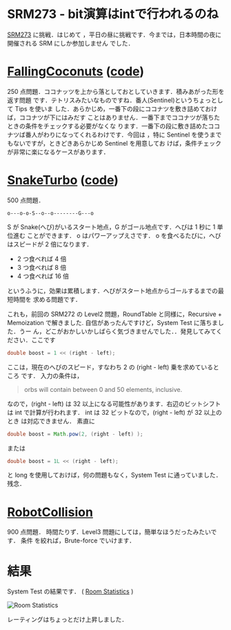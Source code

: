 # SRM273 - bit演算はintで行われるのね

<!--
date: 2005-11-22
-->

[SRM273](http://www.topcoder.com/stat?c=round_overview&rd=8070) に挑戦．はじめて
，平日の昼に挑戦です．今までは，日本時間の夜に開催される SRM にしか参加しません
でした．

# [FallingCoconuts](http://www.topcoder.com/stat?c=problem_statement&pm=5895&rd=8070) ([code](http://www.topcoder.com/stat?c=problem_solution&rm=246824&rd=8070&pm=5895&cr=15632820))

250 点問題．ココナッツを上から落としておとしていきます．積みあがった形を返す問題
です．テトリスみたいなものですね．番人(Sentinel)というちょっとして Tips を使いま
した．あらかじめ，一番下の段にココナツを敷き詰めておけば，ココナツが下にはみだす
ことはありません．一番下までココナツが落ちたときの条件をチェックする必要がなくな
ります．一番下の段に敷き詰めたココナツば番人がわりになってくれるわけです．今回は
，特に Sentinel を使うまでもないですが，ときどきあらかじめ Sentinel を用意してお
けば，条件チェックが非常に楽になるケースがあります．

# [SnakeTurbo](http://www.topcoder.com/stat?c=problem_statement&pm=5893&rd=8070) ([code](http://www.topcoder.com/stat?c=problem_solution&rm=246824&rd=8070&pm=5893&cr=15632820))

500 点問題．

```
o---o-o-S--o--o--------G---o
```

S が Snake(へび)がいるスタート地点，G がゴール地点です．へびは 1 秒に 1 単位進む
ことができます． o はパワーアップえさです． o を食べるたびに，へびはスピードが 2
倍になります．

- 2 つ食べれば 4 倍
- 3 つ食べれば 8 倍
- 4 つ食べれば 16 倍

というふうに，効果は累積します．へびがスタート地点からゴールするまでの最短時間を
求める問題です．

これも，前回の SRM272 の Level2 問題，RoundTable と同様に，Recursive +
Memoization で解きました. 自信があったんですけど，System Test に落ちました．うー
ん，どこがおかしいかしばらく気づきませんでした．．発見してみてください．ここです

```java
double boost = 1 << (right - left);
```

ここは，現在のへびのスピード，すなわち 2 の (right - left) 乗を求めているところ
です． 入力の条件は，

> orbs will contain between 0 and 50 elements, inclusive.

なので，(right - left) は 32 以上になる可能性があります．右辺のビットシフトは
int で計算が行われます． int は 32 ビットなので，(right - left) が 32 以上のとき
は対応できません． 素直に

```java
double boost = Math.pow(2, (right - left) );
```

または

```java
double boost = 1L << (right - left);
```

と long を使用しておけば，何の問題もなく，System Test に通っていました．残念．

# [RobotCollision](http://www.topcoder.com/stat?c=problem_statement&pm=5878&rd=8070)

900 点問題． 時間たりず．Level3 問題にしては，簡単なほうだったみたいです． 条件
を絞れば，Brute-force でいけます．

# 結果

System Test の結果です． (
[Room Statistics](http://www.topcoder.com/stat?c=coder_room_stats&cr=15632820&rd=8070&rm=246824)
)

![Room Statistics](http://static.flickr.com/39/74683489_f24f748f7c_o.png)

レーティングはちょっとだけ上昇しました．
